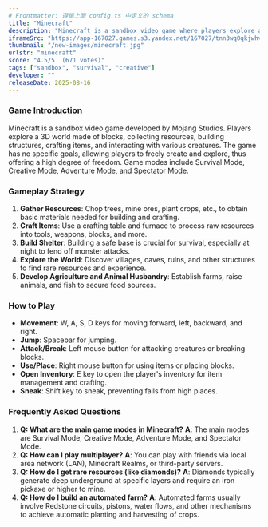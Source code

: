 ```yaml
---
# Frontmatter: 遵循上面 config.ts 中定义的 schema
title: "Minecraft"
description: "Minecraft is a sandbox video game where players explore a blocky, procedurally generated 3D world, and can discover and extract raw materials, craft tools, build structures or earthworks, and create a variety of mini-games or adventures."
iframeSrc: "https://app-167027.games.s3.yandex.net/167027/tnn3wq0qkjwhvr1271tszdhl82lm97e6/index.html"
thumbnail: "/new-images/minecraft.jpg"
urlstr: "minecraft"
score: "4.5/5  (671 votes)"
tags: ["sandbox", "survival", "creative"]
developer: ""
releaseDate: 2025-08-16
---
```




### Game Introduction

Minecraft is a sandbox video game developed by Mojang Studios. Players explore a 3D world made of blocks, collecting resources, building structures, crafting items, and interacting with various creatures. The game has no specific goals, allowing players to freely create and explore, thus offering a high degree of freedom. Game modes include Survival Mode, Creative Mode, Adventure Mode, and Spectator Mode.

### Gameplay Strategy

1.  **Gather Resources**: Chop trees, mine ores, plant crops, etc., to obtain basic materials needed for building and crafting.
2.  **Craft Items**: Use a crafting table and furnace to process raw resources into tools, weapons, blocks, and more.
3.  **Build Shelter**: Building a safe base is crucial for survival, especially at night to fend off monster attacks.
4.  **Explore the World**: Discover villages, caves, ruins, and other structures to find rare resources and experience.
5.  **Develop Agriculture and Animal Husbandry**: Establish farms, raise animals, and fish to secure food sources.

### How to Play

*   **Movement**: W, A, S, D keys for moving forward, left, backward, and right.
*   **Jump**: Spacebar for jumping.
*   **Attack/Break**: Left mouse button for attacking creatures or breaking blocks.
*   **Use/Place**: Right mouse button for using items or placing blocks.
*   **Open Inventory**: E key to open the player's inventory for item management and crafting.
*   **Sneak**: Shift key to sneak, preventing falls from high places.

### Frequently Asked Questions

1.  **Q: What are the main game modes in Minecraft?**
    **A**: The main modes are Survival Mode, Creative Mode, Adventure Mode, and Spectator Mode.
2.  **Q: How can I play multiplayer?**
    **A**: You can play with friends via local area network (LAN), Minecraft Realms, or third-party servers.
3.  **Q: How do I get rare resources (like diamonds)?**
    **A**: Diamonds typically generate deep underground at specific layers and require an iron pickaxe or higher to mine.
4.  **Q: How do I build an automated farm?**
    **A**: Automated farms usually involve Redstone circuits, pistons, water flows, and other mechanisms to achieve automatic planting and harvesting of crops.